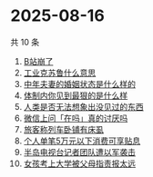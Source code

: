 # 2025-08-16

共 10 条

<!-- BEGIN -->
<!-- 最后更新时间 Sat Aug 16 2025 19:10:11 GMT+0800 (China Standard Time) -->

1. [B站崩了](https://www.zhihu.com/search?q=B站崩了)
1. [工业克苏鲁什么意思](https://www.zhihu.com/search?q=工业克苏鲁什么意思)
1. [中年夫妻的婚姻状态是什么样的](https://www.zhihu.com/search?q=中年夫妻的婚姻状态是什么样的)
1. [体制内你见到最狠的是什么样](https://www.zhihu.com/search?q=体制内你见到最狠的是什么样)
1. [人类是否无法想象出没见过的东西](https://www.zhihu.com/search?q=人类是否无法想象出没见过的东西)
1. [微信上问「在吗」真的讨厌吗](https://www.zhihu.com/search?q=微信上问「在吗」真的讨厌吗)
1. [旅客称列车卧铺有床虱](https://www.zhihu.com/search?q=旅客称列车卧铺有床虱)
1. [个人单笔5万元以下消费可享贴息](https://www.zhihu.com/search?q=个人单笔5万元以下消费可享贴息)
1. [半岛电视台记者团队遭以军袭击](https://www.zhihu.com/search?q=半岛电视台记者团队遭以军袭击)
1. [女孩考上大学被父母指责报太远](https://www.zhihu.com/search?q=女孩考上大学被父母指责报太远)

<!-- END -->
